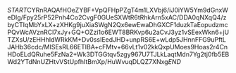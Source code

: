 $START$CYRnRAQAfHOeZYBF+VpQFHpPZgT4m1LXVbj6/iJ0iYW5Ym9dGnxWeDIg/Fpy25rP52Pnh4Co2CvgF0GUeSXWtR6tRhkArn5xAC/DDA0qNXqQ4/zbyCTIqMbYxLX+zXHKg9juXiaSWgN2Qx6ewEwaDhGXCF1duzkTaEopudzmcPQvWcAVznRCl7xJy+GQ+OZzi1o6EWT8BRKvp6u2aCvJ3yz1vSEexWkn6+jUTZXsU/zEHHhIdWRkKM+Dv0ssIEedJHD+unpRS6E+wLdp5JHnnFFG9uPftLJAHb36cdc/MISEsRL66ETIBA+cFMtv+66vLt1v02kkQxpUMoes9Hoas2r4CnHDoELdQRuhe5FzNa2+Wk3DTGGtqv5zgy967U7TJLkLaqtMdn7Yg2tj0fb5EBWd2YTdNnUZHtvVStUpfhItBmXp/HuWvuqDLQZ7XNxg$END$